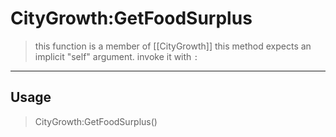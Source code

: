 # CityGrowth:GetFoodSurplus
> this function is a member of [[CityGrowth]]
> this method expects an implicit "self" argument. invoke it with `:`
-----
## Usage
> CityGrowth:GetFoodSurplus()
